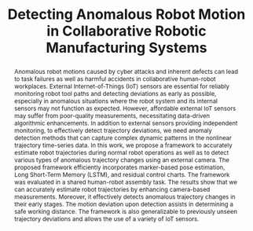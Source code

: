 ---
title: "Detecting Anomalous Robot Motion in Collaborative Robotic Manufacturing Systems"
authors: "Yuhao Zhong, Yalun Wen, Sarah Hopko, Adithyaa Karthikeyan, Prabhakar Pagilla, Ranjana K. Mehta, and Satish T.S. Bukkapatnam "
journal: "IEEE Internet of Things Journal"
year: "2024"
links: "https://ieeexplore.ieee.org/abstract/document/10339676"
tldr: "External IoT surveillance cameras combined with marker-based pose estimation and LSTM to track fast-moving robot and detect anomalous robot motion based on risks in human-robot collaborative industrial environment."
abstract: "Anomalous robot motions caused by cyber attacks and inherent defects can lead to task failures as well as harmful accidents in collaborative human-robot workplaces. External Internet-of-Things (IoT) sensors are essential for reliably monitoring robot tool paths and detecting deviations as early as possible, especially in anomalous situations where the robot system and its internal sensors may not function as expected. However, affordable external IoT sensors may suffer from poor-quality measurements, necessitating data-driven algorithmic enhancements. In addition to external sensors providing independent monitoring, to effectively detect trajectory deviations, we need anomaly detection methods that can capture complex dynamic patterns in the nonlinear trajectory time-series data. In this work, we propose a framework to accurately estimate robot trajectories during normal robot operations as well as to detect various types of anomalous trajectory changes using an external camera. The proposed framework efficiently incorporates marker-based pose estimation, Long Short-Term Memory (LSTM), and residual control charts. The framework was evaluated in a shared human-robot assembly task. The results show that we can accurately estimate robot trajectories by enhancing camera-based measurements. Moreover, it effectively detects anomalous trajectory changes in their early stages. The motion deviation upon detection assists in determining a safe working distance. The framework is also generalizable to previously unseen trajectory deviations and allows the use of a variety of IoT sensors. "
images: 
  - "/paper_images/SAI/image1.png"
  - "/paper_images/SAI/workflow.png"
  - "/paper_images/SAI/image2.png"
  - "/paper_images/SAI/image3.png"
  - "/paper_images/SAI/image5.png"
  - "/paper_images/SAI/image6.png"
---